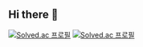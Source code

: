 ## Hi there 👋
[![Solved.ac
프로필](http://mazassumnida.wtf/api/v2/generate_badge?boj=client7777)](https://solved.ac/client7777)
[![Solved.ac
프로필](http://mazassumnida.wtf/api/mini/generate_badge?boj=client7777)](https://solved.ac/client7777)
<!--
**client7777/client7777** is a ✨ _special_ ✨ repository because its `README.md` (this file) appears on your GitHub profile.

Here are some ideas to get you started:

- 🔭 I’m currently working on ...
- 🌱 I’m currently learning ...
- 👯 I’m looking to collaborate on ...
- 🤔 I’m looking for help with ...
- 💬 Ask me about ...
- 📫 How to reach me: ...
- 😄 Pronouns: ...
- ⚡ Fun fact: ...
-->
